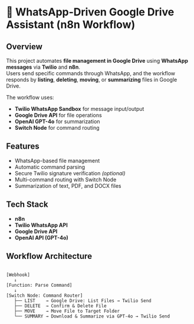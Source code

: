 # 📱 WhatsApp-Driven Google Drive Assistant (n8n Workflow)

##  Overview
This project automates **file management in Google Drive** using **WhatsApp messages** via **Twilio** and **n8n**.  
Users send specific commands through WhatsApp, and the workflow responds by **listing**, **deleting**, **moving**, or **summarizing** files in Google Drive.  

The workflow uses:
- **Twilio WhatsApp Sandbox** for message input/output
- **Google Drive API** for file operations
- **OpenAI GPT-4o** for summarization
- **Switch Node** for command routing

##  Features
-  WhatsApp-based file management
-  Automatic command parsing
-  Secure Twilio signature verification *(optional)*
-  Multi-command routing with Switch Node
-  Summarization of text, PDF, and DOCX files


## Tech Stack
- **n8n**
- **Twilio WhatsApp API**
- **Google Drive API**
- **OpenAI API (GPT-4o)**


##  Workflow Architecture
```plaintext

[Webhook]
   ↓
[Function: Parse Command]
   ↓
[Switch Node: Command Router]
   ├── LIST    → Google Drive: List Files → Twilio Send
   ├── DELETE  → Confirm & Delete File
   ├── MOVE    → Move File to Target Folder
   └── SUMMARY → Download & Summarize via GPT-4o → Twilio Send
